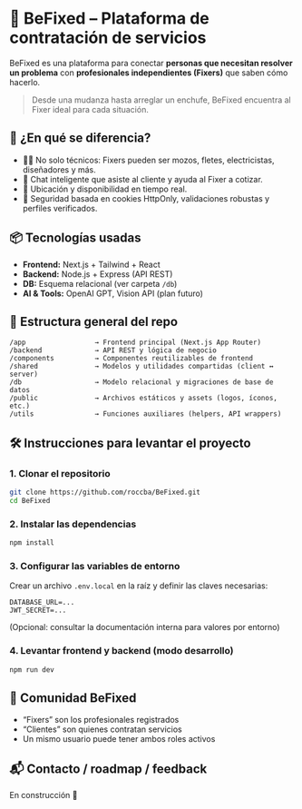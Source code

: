 # 🚀 BeFixed – Plataforma de contratación de servicios

BeFixed es una plataforma para conectar **personas que necesitan resolver un problema** con **profesionales independientes (Fixers)** que saben cómo hacerlo.

> Desde una mudanza hasta arreglar un enchufe, BeFixed encuentra al Fixer ideal para cada situación.

## 🧠 ¿En qué se diferencia?

- 🧑‍🔧 No solo técnicos: Fixers pueden ser mozos, fletes, electricistas, diseñadores y más.
- 🤖 Chat inteligente que asiste al cliente y ayuda al Fixer a cotizar.
- 📍 Ubicación y disponibilidad en tiempo real.
- 🔐 Seguridad basada en cookies HttpOnly, validaciones robustas y perfiles verificados.

## 📦 Tecnologías usadas

- **Frontend:** Next.js + Tailwind + React
- **Backend:** Node.js + Express (API REST)
- **DB:** Esquema relacional (ver carpeta `/db`)
- **AI & Tools:** OpenAI GPT, Vision API (plan futuro)

## 📂 Estructura general del repo

```
/app                 → Frontend principal (Next.js App Router)
/backend             → API REST y lógica de negocio
/components          → Componentes reutilizables de frontend
/shared              → Modelos y utilidades compartidas (client ↔ server)
/db                  → Modelo relacional y migraciones de base de datos
/public              → Archivos estáticos y assets (logos, íconos, etc.)
/utils               → Funciones auxiliares (helpers, API wrappers)
```

## 🛠 Instrucciones para levantar el proyecto

### 1. Clonar el repositorio
```bash
git clone https://github.com/roccba/BeFixed.git
cd BeFixed
```

### 2. Instalar las dependencias
```bash
npm install
```

### 3. Configurar las variables de entorno

Crear un archivo `.env.local` en la raíz y definir las claves necesarias:
```env
DATABASE_URL=...
JWT_SECRET=...
```

(Opcional: consultar la documentación interna para valores por entorno)

### 4. Levantar frontend y backend (modo desarrollo)
```bash
npm run dev
```

## 👥 Comunidad BeFixed

- “Fixers” son los profesionales registrados
- “Clientes” son quienes contratan servicios
- Un mismo usuario puede tener ambos roles activos

## 📬 Contacto / roadmap / feedback

En construcción 🚧
